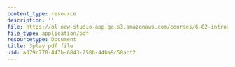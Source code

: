 ```yaml
---
content_type: resource
description: ''
file: https://ol-ocw-studio-app-qa.s3.amazonaws.com/courses/6-02-introduction-to-eecs-ii-digital-communication-systems-fall-2012/a079c770447b6843258b44ba9c58acf2_QfaGCnfWpus.pdf
file_type: application/pdf
resourcetype: Document
title: 3play pdf file
uid: a079c770-447b-6843-258b-44ba9c58acf2
---
```

